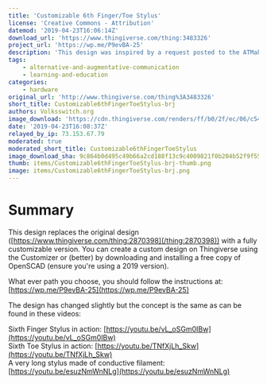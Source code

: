 ```yaml
---
title: 'Customizable 6th Finger/Toe Stylus'
license: 'Creative Commons - Attribution'
datemod: '2019-04-23T16:06:14Z'
download_url: 'https://www.thingiverse.com/thing:3483326'
project_url: 'https://wp.me/P9evBA-25'
description: 'This design was inspired by a request posted to the ATMakers.org page on Facebook for a way to make a capacitive stylus that could be used by people with limited finger and hand control.'
tags:
    - alternative-and-augmentative-communication
    - learning-and-education
categories:
    - hardware
original_url: 'http://www.thingiverse.com/thing%3A3483326'
short_title: Customizable6thFingerToeStylus-brj
authors: Volksswitch.org
image_download: 'https://cdn.thingiverse.com/renders/ff/b0/2f/ec/06/c54344a5b8bda262ecf47b0990d35b06_preview_featured.jpg'
date: '2019-04-23T16:08:37Z'
relayed_by_ip: 73.153.67.79
moderated: true
moderated_short_title: Customizable6thFingerToeStylus
image_download_sha: 9c864b0d495c49b66a2cd188f13c9c4009821f0b204b52f9f557946c92603a78
thumb: items/Customizable6thFingerToeStylus-brj-thumb.png
image: items/Customizable6thFingerToeStylus-brj.png
---
```

# Summary

<div>

This design replaces the original design ([https://www.thingiverse.com/thing:2870398](/thing:2870398)) with a fully customizable version. You can create a custom design on Thingiverse using the Customizer or (better) by downloading and installing a free copy of OpenSCAD (ensure you're using a 2019 version).

What ever path you choose, you should follow the instructions at: [https://wp.me/P9evBA-25](https://wp.me/P9evBA-25)

The design has changed slightly but the concept is the same as can be found in these videos:

Sixth Finger Stylus in action: [https://youtu.be/vL_oSGm0IBw](https://youtu.be/vL_oSGm0IBw)  
Sixth Toe Stylus in action: [https://youtu.be/TNfXjLh_Skw](https://youtu.be/TNfXjLh_Skw)  
A very long stylus made of conductive filament: [https://youtu.be/esuzNmWnNLg](https://youtu.be/esuzNmWnNLg)

</div>
